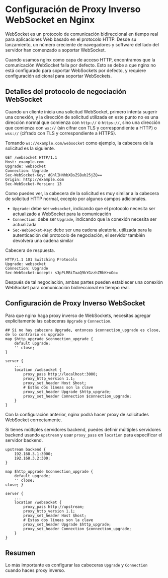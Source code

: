 # Configuración de Proxy Inverso WebSocket en Nginx

WebSocket es un protocolo de comunicación bidireccional en tiempo real para aplicaciones Web basado en el protocolo HTTP. Desde su lanzamiento, un número creciente de navegadores y software del lado del servidor han comenzado a soportar WebSocket.

Cuando usamos nginx como capa de acceso HTTP, encontramos que la comunicación WebSocket falla por defecto. Esto se debe a que nginx no está configurado para soportar WebSockets por defecto, y requiere configuración adicional para soportar WebSockets.

## Detalles del protocolo de negociación WebSocket

Cuando un cliente inicia una solicitud WebSocket, primero intenta sugerir una conexión, y la dirección de solicitud utilizada en este punto no es una dirección normal que comienza con `http://` o `https://`, sino una dirección que comienza con `ws://` (sin cifrar con TLS y correspondiente a HTTP) o `wss://` (cifrado con TLS y correspondiente a HTTPS).

Tomando `ws://example.com/websocket` como ejemplo, la cabecera de la solicitud es la siguiente.

```
GET /websocket HTTP/1.1
Host: example.com
Upgrade: websocket
Connection: Upgrade
Sec-WebSocket-Key: dGhlIHNhbXBsZSBub25jZQ==
Origin: http://example.com
Sec-WebSocket-Version: 13
```

Como puedes ver, la cabecera de la solicitud es muy similar a la cabecera de solicitud HTTP normal, excepto por algunos campos adicionales.

- `Upgrade`: debe ser `websocket`, indicando que el protocolo necesita ser actualizado a WebSocket para la comunicación
- `Connection`: debe ser `Upgrade`, indicando que la conexión necesita ser actualizada
- `Sec-WebSocket-Key`: debe ser una cadena aleatoria, utilizada para la autenticación del protocolo de negociación, el servidor también devolverá una cadena similar

Cabecera de respuesta.

```
HTTP/1.1 101 Switching Protocols
Upgrade: websocket
Connection: Upgrade
Sec-WebSocket-Accept: s3pPLMBiTxaQ9kYGzzhZRbK+xOo=
```

Después de tal negociación, ambas partes pueden establecer una conexión WebSocket para comunicación bidireccional en tiempo real.

## Configuración de Proxy Inverso WebSocket

Para que nginx haga proxy inverso de WebSockets, necesitas agregar explícitamente las cabeceras `Upgrade` y `Connection`.

```
## Si no hay cabecera Upgrade, entonces $connection_upgrade es close, de lo contrario es upgrade
map $http_upgrade $connection_upgrade {
    default upgrade;
    '' close;
}

server {
    ...
    location /websocket {
        proxy_pass http://localhost:3000;
        proxy_http_version 1.1;
        proxy_set_header Host $host;
        # Estas dos líneas son la clave
        proxy_set_header Upgrade $http_upgrade;
        proxy_set_header Connection $connection_upgrade;
    }
}
```

Con la configuración anterior, nginx podrá hacer proxy de solicitudes WebSocket correctamente.

Si tienes múltiples servidores backend, puedes definir múltiples servidores backend usando `upstream` y usar `proxy_pass` en `location` para especificar el servidor backend.

```
upstream backend {
    192.168.3.1:3000;
    192.168.3.2:300;
}

map $http_upgrade $connection_upgrade {
    default upgrade;
    '' close;
close; }

server {
    ...
    location /websocket {
        proxy_pass http://upstream;
        proxy_http_version 1.1;
        proxy_set_header Host $host;
        # Estas dos líneas son la clave
        proxy_set_header Upgrade $http_upgrade;
        proxy_set_header Connection $connection_upgrade;
    }
}
```

## Resumen

Lo más importante es configurar las cabeceras `Upgrade` y `Connection` cuando haces proxy inverso.